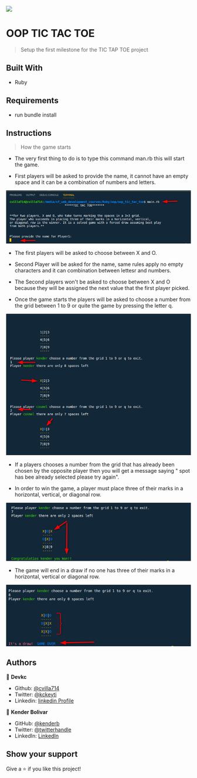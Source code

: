 ![](https://img.shields.io/badge/Microverse-blueviolet)

# OOP TIC TAC TOE

> Setup the first milestone for the TIC TAP TOE project

## Built With

- Ruby

## Requirements

- run bundle install

## Instructions
	
> How the game starts 
- The very first thing to do is to type this command man.rb this will start the game.

- First players will be asked to provide the name, it cannot have an empty space and it can be a combination of numbers and letters.

![screenshot](./pictures/start_the_game.png)

- The first players will be asked to choose between X and O.

- Second Player will be asked for the name, same rules apply no empty characters and it can combination between  lettesr and numbers.

- The Second players won't be asked to choose between X and O because they will be assigned the next value that the first player picked.

- Once the game starts the players will be asked to choose a number from the grid between 1 to 9 or quite the game by pressing the letter q.

![screenshot](./pictures/how_to_play_the_game.png)

- If a players chooses a number from the grid that has already been chosen by the opposite player then you will get a message saying " spot has bee already 
selected please try again".

- In order to win the game, a player must place three of their marks in a horizontal, vertical, or diagonal row.

![screenshot](./pictures/winner.png)

- The game will end in a draw if no one has three of their marks in a horizontal, vertical or diagonal row.

![screenshot](./pictures/draw.png)


## Authors

👤 **Devkc**

- Github: [@cvilla714](https://github.com/cvilla714)
- Twitter: [@kckeyti](https://twitter.com/kckeyti)
- Linkedin: [linkedin Profile](https://www.linkedin.com/in/cosmel-villalobos-1900531aa/)

👤 **Kender Bolivar**

- GitHub: [@kenderb](https://github.com/ken)
- Twitter: [@twitterhandle](https://twitter.com/KBTarts)
- LinkedIn: [LinkedIn](https://www.linkedin.com/in/kender-bolivar-1736086b/)

## Show your support

Give a ⭐️ if you like this project!
